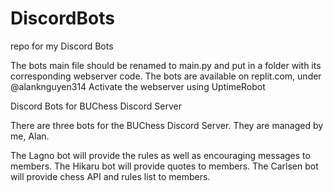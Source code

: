 # DiscordBots
repo for my Discord Bots

The bots main file should be renamed to main.py and put in a folder with its corresponding webserver code.
The bots are available on replit.com, under @alanknguyen314
Activate the webserver using UptimeRobot

Discord Bots for BUChess Discord Server

There are three bots for the BUChess Discord Server. They are managed by me, Alan.

The Lagno bot will provide the rules as well as encouraging messages to members. The Hikaru bot will provide quotes to members. The Carlsen bot will provide chess API and rules list to members.
